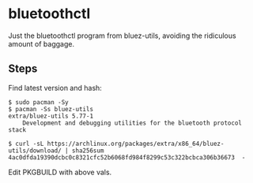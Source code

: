 # bluetoothctl
Just the bluetoothctl program from bluez-utils, avoiding the ridiculous amount of baggage.

## Steps

Find latest version and hash:
```
$ sudo pacman -Sy
$ pacman -Ss bluez-utils
extra/bluez-utils 5.77-1
    Development and debugging utilities for the bluetooth protocol stack

$ curl -sL https://archlinux.org/packages/extra/x86_64/bluez-utils/download/ | sha256sum
4ac0dfda19390dcbc0c8321cfc52b6068fd984f8299c53c322bcbca306b36673  -
```

Edit PKGBUILD with above vals.
